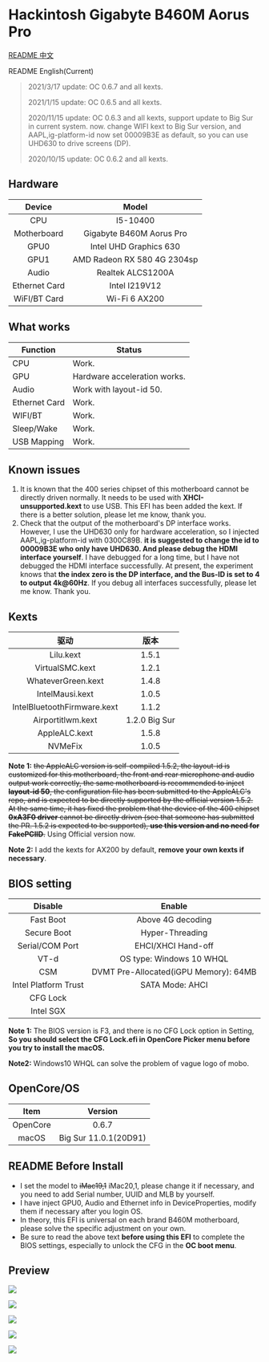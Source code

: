 # Hackintosh Gigabyte B460M Aorus Pro

[README 中文](https://github.com/VanXNF/Hackintosh-Gigabyte-B460M-Aorus-Pro#readme)

README English(Current)

> 2021/3/17 update: OC 0.6.7 and all kexts.
>
> 2021/1/15 update: OC 0.6.5 and all kexts.
>
> 2020/11/15 update: OC 0.6.3 and all kexts, support update to Big Sur in current system. now. change WIFI kext to Big Sur version, and AAPL,ig-platform-id now set 00009B3E as default, so you can use UHD630 to drive screens (DP).
>
> 2020/10/15 update: OC 0.6.2 and all kexts.

## Hardware

|    Device     |            Model            |
| :-----------: | :-------------------------: |
|      CPU      |          I5-10400           |
|  Motherboard  |  Gigabyte B460M Aorus Pro   |
|     GPU0      |   Intel UHD Graphics 630    |
|     GPU1      | AMD Radeon RX 580 4G 2304sp |
|     Audio     |      Realtek ALCS1200A      |
| Ethernet Card |        Intel I219V12        |
| WiFI/BT Card  |        Wi-Fi 6 AX200        |

## What works

| Function      | Status                       |
| ------------- | ---------------------------- |
| CPU           | Work.                        |
| GPU           | Hardware acceleration works. |
| Audio         | Work with layout-id 50.      |
| Ethernet Card | Work.                        |
| WIFI/BT       | Work.                        |
| Sleep/Wake    | Work.                        |
| USB Mapping   | Work.                        |

## Known issues

1. It is known that the 400 series chipset of this motherboard cannot be directly driven normally. It needs to be used with **XHCI-unsupported.kext** to use USB. This EFI has been added the kext. If there is a better solution, please let me know, thank you.
2. Check that the output of the motherboard's DP interface works. However, I use the UHD630 only for hardware acceleration, so I injected AAPL,ig-platform-id with 0300C89B. **it is suggested to change the id to 00009B3E who only have UHD630. And please debug the HDMI interface yourself**. I have debugged for a long time, but I have not debugged the HDMI interface successfully. At present, the experiment knows that **the index zero is the DP interface, and the Bus-ID is set to 4 to output 4k@60Hz**. If you debug all interfaces successfully, please let me know. Thank you.

## Kexts

|            驱动             |     版本      |
| :-------------------------: | :-----------: |
|          Lilu.kext          |     1.5.1     |
|       VirtualSMC.kext       |     1.2.1     |
|     WhateverGreen.kext      |     1.4.8     |
|       IntelMausi.kext       |     1.0.5     |
| IntelBluetoothFirmware.kext |     1.1.2     |
|      Airportitlwm.kext      | 1.2.0 Big Sur |
|        AppleALC.kext        |     1.5.8     |
|           NVMeFix           |     1.0.5     |

**Note 1:** ~~the AppleALC version is self-compiled 1.5.2, the layout-id is customized for this motherboard, the front and rear microphone and audio output work correctly, the same motherboard is recommended to inject **layout-id 50**, the configuration file has been submitted to the AppleALC's repo, and is expected to be directly supported by the official version 1.5.2. At the same time, it has fixed the problem that the device of the 400 chipset **0xA3F0 driver** cannot be directly driven (see that someone has submitted the PR. 1.5.2 is expected to be supported), **use this version and no need for FakePCIID**.~~ Using Official version now.

**Note 2:** I add the kexts for AX200 by default, **remove your own kexts if necessary**.

## BIOS setting

|       Disable        |                Enable                 |
| :------------------: | :-----------------------------------: |
|      Fast Boot       |           Above 4G decoding           |
|     Secure Boot      |            Hyper-Threading            |
|   Serial/COM Port    |          EHCI/XHCI Hand-off           |
|         VT-d         |       OS type: Windows 10 WHQL        |
|         CSM          | DVMT Pre-Allocated(iGPU Memory): 64MB |
| Intel Platform Trust |            SATA Mode: AHCI            |
|       CFG Lock       |                                       |
|      Intel SGX       |                                       |

**Note 1:** The BIOS version is F3, and there is no CFG Lock option in Setting, **So you should select the CFG Lock.efi in OpenCore Picker menu before you try to install the macOS.**

**Note2:** Windows10 WHQL can solve the problem of vague logo of mobo.

## OpenCore/OS

|   Item   |        Version        |
| :------: | :-------------------: |
| OpenCore |         0.6.7         |
|  macOS   | Big Sur 11.0.1(20D91) |

## README Before Install

- I set the model to ~~iMac19,1~~ iMac20,1, please change it if necessary, and you need to add Serial number, UUID and MLB by yourself.
- I have inject GPU0, Audio and Ethernet info in DeviceProperties, modify them if necessary after you login OS.
- In theory, this EFI is universal on each brand B460M motherboard, please solve the specific adjustment on your own.
- Be sure to read the above text **before using this EFI** to complete the BIOS settings, especially to unlock the CFG in the **OC boot menu**.

## Preview

![](https://github.com/VanXNF/Hackintosh-Gigabyte-B460M-Aorus-Pro/raw/master/Images/Desktop.png)

![](https://github.com/VanXNF/Hackintosh-Gigabyte-B460M-Aorus-Pro/raw/master/Images/macOS.png)

![](https://github.com/VanXNF/Hackintosh-Gigabyte-B460M-Aorus-Pro/raw/master/Images/codec.png)

![](https://github.com/VanXNF/Hackintosh-Gigabyte-B460M-Aorus-Pro/raw/master/Images/Mic.png)

![](https://github.com/VanXNF/Hackintosh-Gigabyte-B460M-Aorus-Pro/raw/master/Images/Output.png)